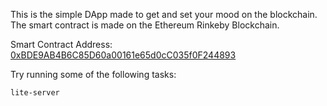 This is the simple DApp made to get and set your mood on the blockchain. The smart contract is made on the Ethereum Rinkeby Blockchain.

Smart Contract Address: [0xBDE9AB4B6C85D60a00161e65d0cC035f0F244893](https://rinkeby.etherscan.io/address/0xBDE9AB4B6C85D60a00161e65d0cC035f0F244893)

Try running some of the following tasks:

```shell
lite-server
```
